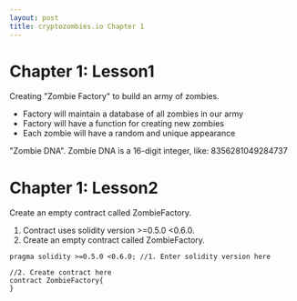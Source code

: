 ```yaml
---
layout: post
title: cryptozombies.io Chapter 1
---
```


# Chapter 1: Lesson1
Creating "Zombie Factory" to build an army of zombies.

* Factory will maintain a database of all zombies in our army
* Factory will have a function for creating new zombies
* Each zombie will have a random and unique appearance

"Zombie DNA". Zombie DNA is a 16-digit integer, like:
8356281049284737

# Chapter 1: Lesson2
Create an empty contract called ZombieFactory.

1. Contract uses solidity version >=0.5.0 <0.6.0.
2. Create an empty contract called ZombieFactory.


```solidity
pragma solidity >=0.5.0 <0.6.0; //1. Enter solidity version here

//2. Create contract here
contract ZombieFactory{
}
